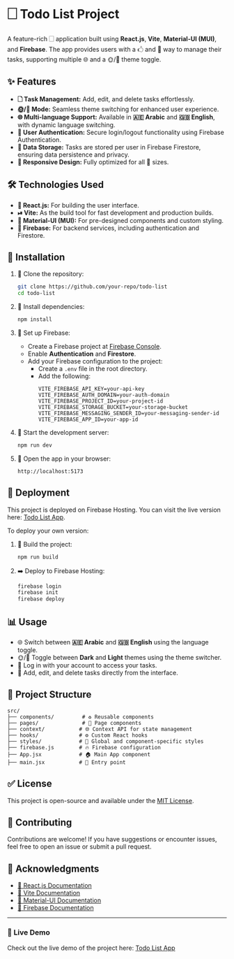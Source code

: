 # 🗌 Todo List Project

A feature-rich 🗌 application built using **React.js**, **Vite**, **Material-UI (MUI)**, and **Firebase**. The app provides users with a 🖒 and 🔄 way to manage their tasks, supporting multiple 🌐 and a 🌞/🌌 theme toggle.

## ✨ Features

- **🗋 Task Management:** Add, edit, and delete tasks effortlessly.
- **🌞/🌌 Mode:** Seamless theme switching for enhanced user experience.
- **🌐 Multi-language Support:** Available in **🇦🇪 Arabic** and **🇬🇧 English**, with dynamic language switching.
- **🔐 User Authentication:** Secure login/logout functionality using Firebase Authentication.
- **📂 Data Storage:** Tasks are stored per user in Firebase Firestore, ensuring data persistence and privacy.
- **🔧 Responsive Design:** Fully optimized for all 🔄 sizes.

## 🛠️ Technologies Used

- **🎨 React.js:** For building the user interface.
- **⏯ Vite:** As the build tool for fast development and production builds.
- **🌸 Material-UI (MUI):** For pre-designed components and custom styling.
- **🔧 Firebase:** For backend services, including authentication and Firestore.

## 🔧 Installation

1. 📂 Clone the repository:
   ```bash
   git clone https://github.com/your-repo/todo-list
   cd todo-list
   ```

2. 📖 Install dependencies:
   ```bash
   npm install
   ```

3. 🔐 Set up Firebase:
   - Create a Firebase project at [Firebase Console](https://console.firebase.google.com/).
   - Enable **Authentication** and **Firestore**.
   - Add your Firebase configuration to the project:
     - Create a `.env` file in the root directory.
     - Add the following:
       ```env
       VITE_FIREBASE_API_KEY=your-api-key
       VITE_FIREBASE_AUTH_DOMAIN=your-auth-domain
       VITE_FIREBASE_PROJECT_ID=your-project-id
       VITE_FIREBASE_STORAGE_BUCKET=your-storage-bucket
       VITE_FIREBASE_MESSAGING_SENDER_ID=your-messaging-sender-id
       VITE_FIREBASE_APP_ID=your-app-id
       ```

4. 🚀 Start the development server:
   ```bash
   npm run dev
   ```

5. 🔗 Open the app in your browser:
   ```
   http://localhost:5173
   ```

## 📁 Deployment

This project is deployed on Firebase Hosting. You can visit the live version here: [Todo List App](https://todo-test-13fb8.web.app/).

To deploy your own version:
1. 🔄 Build the project:
   ```bash
   npm run build
   ```

2. ➡️ Deploy to Firebase Hosting:
   ```bash
   firebase login
   firebase init
   firebase deploy
   ```

## 📊 Usage

- 🌐 Switch between **🇦🇪 Arabic** and **🇬🇧 English** using the language toggle.
- 🌞/🌌 Toggle between **Dark** and **Light** themes using the theme switcher.
- 🔐 Log in with your account to access your tasks.
- 🔄 Add, edit, and delete tasks directly from the interface.

## 📁 Project Structure

```
src/
├── components/         # ♻️ Reusable components
├── pages/              # 📝 Page components
├── context/           # 🌐 Context API for state management
├── hooks/             # ⚙️ Custom React hooks
├── styles/            # 🎨 Global and component-specific styles
├── firebase.js        # 🔥 Firebase configuration
├── App.jsx            # 🏠 Main App component
├── main.jsx           # 🚀 Entry point
```

## ✅ License

This project is open-source and available under the [MIT License](LICENSE).

## 💪 Contributing

Contributions are welcome! If you have suggestions or encounter issues, feel free to open an issue or submit a pull request.

## 👏 Acknowledgments

- [📖 React.js Documentation](https://reactjs.org/docs/getting-started.html)
- [📖 Vite Documentation](https://vitejs.dev/guide/)
- [📖 Material-UI Documentation](https://mui.com/getting-started/installation/)
- [📖 Firebase Documentation](https://firebase.google.com/docs)

---

### 🔗 Live Demo
Check out the live demo of the project here: [Todo List App](https://todo-test-13fb8.web.app/)

